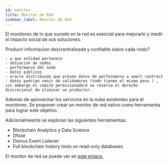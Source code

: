 ```yaml
---
id: monitor
title: Monitor de Red
sidebar_label: Monitor de Red
---
```

El monitoreo de lo que sucede en la red es esencial para mejorarlo y medir el impacto social de sus soluciones.




Producir informacion descrentralizada y confiable sobre cada nodo?


	- a que entidad pertenece 
	- ubicacion de nodos
	- performance del nodo
	- datos publicos
	- oracle distribuido que provee datos de performance a smart contract
	- datos podrian venir de validadores (todo tienen el mismo peso ) , sin embargo el comite permisionadore se reserva el derecho discrecional de eliminar un productor.




Además de aprovechar los servicios en la nube existentes para el monitoreo. Se proponer crear un monitor de red nativo como herramienta para lograr este objetivo. 

Adicionalmeente se exploran las siguientes herramientas:

- Blockchain Analytics y Data Science
- Dfuse 
- Demux Event Listener 
- Full blockchain history tools on read-only databases 

El monitor de red se puede ver en [este enlace.](https://monitor.latamlink.io)
